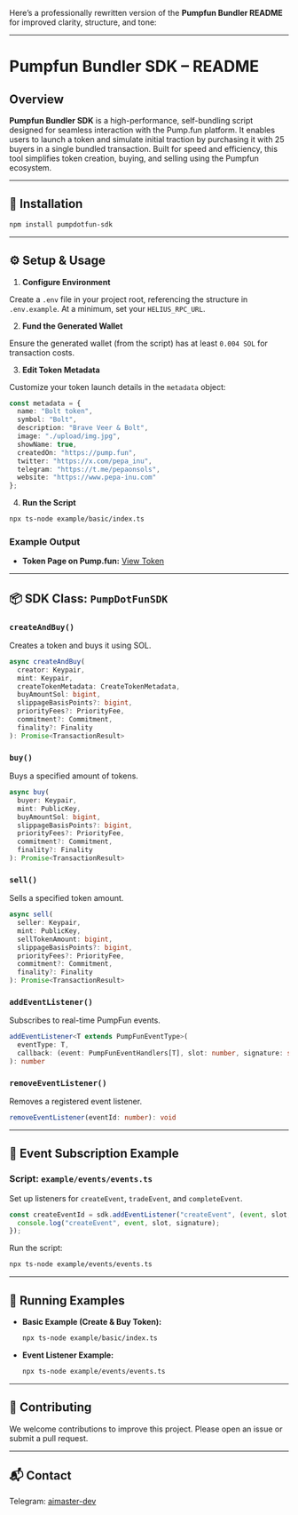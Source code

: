 Here’s a professionally rewritten version of the **Pumpfun Bundler README** for improved clarity, structure, and tone:

---

# Pumpfun Bundler SDK – README

## Overview

**Pumpfun Bundler SDK** is a high-performance, self-bundling script designed for seamless interaction with the Pump.fun platform. It enables users to launch a token and simulate initial traction by purchasing it with 25 buyers in a single bundled transaction. Built for speed and efficiency, this tool simplifies token creation, buying, and selling using the Pumpfun ecosystem.

---

## 🚀 Installation

```bash
npm install pumpdotfun-sdk
```

---

## ⚙️ Setup & Usage

1. **Configure Environment**

Create a `.env` file in your project root, referencing the structure in `.env.example`. At a minimum, set your `HELIUS_RPC_URL`.

2. **Fund the Generated Wallet**

Ensure the generated wallet (from the script) has at least `0.004 SOL` for transaction costs.

3. **Edit Token Metadata**

Customize your token launch details in the `metadata` object:

```ts
const metadata = {
  name: "Bolt token",
  symbol: "Bolt",
  description: "Brave Veer & Bolt",
  image: "./upload/img.jpg",
  showName: true,
  createdOn: "https://pump.fun",
  twitter: "https://x.com/pepa_inu",
  telegram: "https://t.me/pepaonsols",
  website: "https://www.pepa-inu.com"
};
```

4. **Run the Script**

```bash
npx ts-node example/basic/index.ts
```

### Example Output

* **Token Page on Pump.fun:**
  [View Token](https://pump.fun/2q4JLenwD1cRhzSLu3uPMQPw4fTEYp7bLtfmBwFLb48v)

---

## 📦 SDK Class: `PumpDotFunSDK`

### `createAndBuy()`

Creates a token and buys it using SOL.

```ts
async createAndBuy(
  creator: Keypair,
  mint: Keypair,
  createTokenMetadata: CreateTokenMetadata,
  buyAmountSol: bigint,
  slippageBasisPoints?: bigint,
  priorityFees?: PriorityFee,
  commitment?: Commitment,
  finality?: Finality
): Promise<TransactionResult>
```

### `buy()`

Buys a specified amount of tokens.

```ts
async buy(
  buyer: Keypair,
  mint: PublicKey,
  buyAmountSol: bigint,
  slippageBasisPoints?: bigint,
  priorityFees?: PriorityFee,
  commitment?: Commitment,
  finality?: Finality
): Promise<TransactionResult>
```

### `sell()`

Sells a specified token amount.

```ts
async sell(
  seller: Keypair,
  mint: PublicKey,
  sellTokenAmount: bigint,
  slippageBasisPoints?: bigint,
  priorityFees?: PriorityFee,
  commitment?: Commitment,
  finality?: Finality
): Promise<TransactionResult>
```

### `addEventListener()`

Subscribes to real-time PumpFun events.

```ts
addEventListener<T extends PumpFunEventType>(
  eventType: T,
  callback: (event: PumpFunEventHandlers[T], slot: number, signature: string) => void
): number
```

### `removeEventListener()`

Removes a registered event listener.

```ts
removeEventListener(eventId: number): void
```

---

## 📡 Event Subscription Example

### Script: `example/events/events.ts`

Set up listeners for `createEvent`, `tradeEvent`, and `completeEvent`.

```ts
const createEventId = sdk.addEventListener("createEvent", (event, slot, signature) => {
  console.log("createEvent", event, slot, signature);
});
```

Run the script:

```bash
npx ts-node example/events/events.ts
```

---

## 🧪 Running Examples

* **Basic Example (Create & Buy Token):**

  ```bash
  npx ts-node example/basic/index.ts
  ```

* **Event Listener Example:**

  ```bash
  npx ts-node example/events/events.ts
  ```

---

## 🤝 Contributing

We welcome contributions to improve this project. Please open an issue or submit a pull request.

---

## 📬 Contact

Telegram: [aimaster-dev](https://t.me/aimasterdev)

